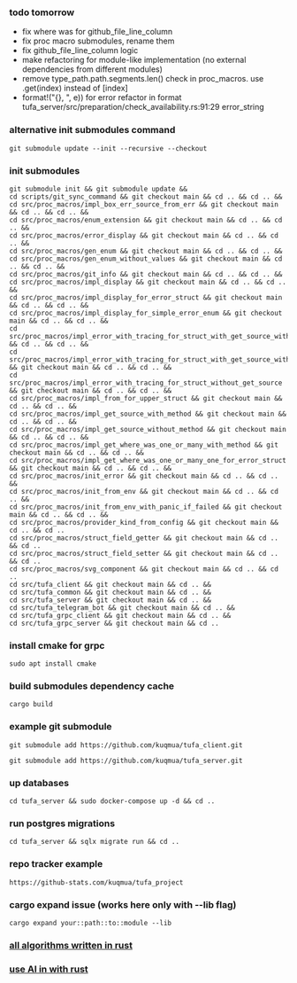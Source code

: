 ### todo tomorrow
* fix where was for github_file_line_column
* fix proc macro submodules, rename them
* fix github_file_line_column logic
* make refactoring for module-like implementation (no external dependencies from different modules)
* remove type_path.path.segments.len() check in proc_macros. use .get(index) instead of [index]
* format!("{}, ", e)) for error refactor in format tufa_server/src/preparation/check_availability.rs:91:29 error_string

### alternative init submodules command
```
git submodule update --init --recursive --checkout
```

### init submodules 
```
git submodule init && git submodule update && 
cd scripts/git_sync_command && git checkout main && cd .. && cd .. &&
cd src/proc_macros/impl_box_err_source_from_err && git checkout main && cd .. && cd .. &&
cd src/proc_macros/enum_extension && git checkout main && cd .. && cd .. &&
cd src/proc_macros/error_display && git checkout main && cd .. && cd .. &&
cd src/proc_macros/gen_enum && git checkout main && cd .. && cd .. &&
cd src/proc_macros/gen_enum_without_values && git checkout main && cd .. && cd .. &&
cd src/proc_macros/git_info && git checkout main && cd .. && cd .. &&
cd src/proc_macros/impl_display && git checkout main && cd .. && cd .. &&
cd src/proc_macros/impl_display_for_error_struct && git checkout main && cd .. && cd .. &&
cd src/proc_macros/impl_display_for_simple_error_enum && git checkout main && cd .. && cd .. &&
cd src/proc_macros/impl_error_with_tracing_for_struct_with_get_source_with_get_where_was && cd .. && cd .. &&
cd src/proc_macros/impl_error_with_tracing_for_struct_with_get_source_without_get_where_was && git checkout main && cd .. && cd .. &&
cd src/proc_macros/impl_error_with_tracing_for_struct_without_get_source && git checkout main && cd .. && cd .. &&
cd src/proc_macros/impl_from_for_upper_struct && git checkout main && cd .. && cd .. &&
cd src/proc_macros/impl_get_source_with_method && git checkout main && cd .. && cd .. &&
cd src/proc_macros/impl_get_source_without_method && git checkout main && cd .. && cd .. &&
cd src/proc_macros/impl_get_where_was_one_or_many_with_method && git checkout main && cd .. && cd .. &&
cd src/proc_macros/impl_get_where_was_one_or_many_one_for_error_struct && git checkout main && cd .. && cd .. &&
cd src/proc_macros/init_error && git checkout main && cd .. && cd .. &&
cd src/proc_macros/init_from_env && git checkout main && cd .. && cd .. &&
cd src/proc_macros/init_from_env_with_panic_if_failed && git checkout main && cd .. && cd .. &&
cd src/proc_macros/provider_kind_from_config && git checkout main && cd .. && cd ..
cd src/proc_macros/struct_field_getter && git checkout main && cd .. && cd ..
cd src/proc_macros/struct_field_setter && git checkout main && cd .. && cd ..
cd src/proc_macros/svg_component && git checkout main && cd .. && cd ..
cd src/tufa_client && git checkout main && cd .. && 
cd src/tufa_common && git checkout main && cd .. && 
cd src/tufa_server && git checkout main && cd .. && 
cd src/tufa_telegram_bot && git checkout main && cd .. && 
cd src/tufa_grpc_client && git checkout main && cd .. && 
cd src/tufa_grpc_server && git checkout main && cd .. 

```
### install cmake for grpc
```
sudo apt install cmake
```
### build submodules dependency cache
```
cargo build
```
### example git submodule
```
git submodule add https://github.com/kuqmua/tufa_client.git
```
```
git submodule add https://github.com/kuqmua/tufa_server.git
```
### up databases
```
cd tufa_server && sudo docker-compose up -d && cd ..
```
### run postgres migrations
```  
cd tufa_server && sqlx migrate run && cd ..
```
### repo tracker example
```
https://github-stats.com/kuqmua/tufa_project
```
### cargo expand issue (works here only with --lib flag)
```
cargo expand your::path::to::module --lib
```
### [all algorithms written in rust](https://github.com/TheAlgorithms/Rust)

### [use AI in with rust](https://youtu.be/StMP7g-0wK4)

